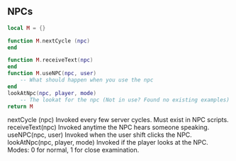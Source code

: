 ## NPCs
```lua
local M = {}

function M.nextCycle (npc)
end

function M.receiveText(npc)
end
function M.useNPC(npc, user)
    -- What should happen when you use the npc
end
lookAtNpc(npc, player, mode)
    -- The lookat for the npc (Not in use? Found no existing examples)
return M
```

nextCycle (npc)
    Invoked every few server cycles.
    Must exist in NPC scripts.
receiveText(npc)
    Invoked anytime the NPC hears someone speaking.
useNPC(npc, user)
    Invoked when the user shift clicks the NPC.
lookAtNpc(npc, player, mode)
    Invoked if the player looks at the NPC.
    Modes: 0 for normal, 1 for close examination.